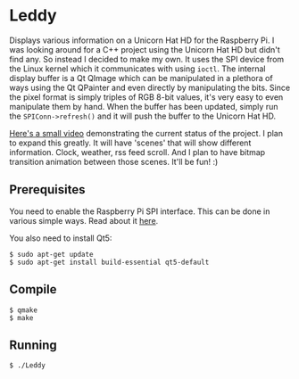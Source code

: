 # Leddy
Displays various information on a Unicorn Hat HD for the Raspberry Pi. I was looking around for a C++ project using the Unicorn Hat HD but didn't find any. So instead I decided to make my own. It uses the SPI device from the Linux kernel which it communicates with using `ioctl`. The internal display buffer is a Qt QImage which can be manipulated in a plethora of ways using the Qt QPainter and even directly by manipulating the bits. Since the pixel format is simply triples of RGB 8-bit values, it's very easy to even manipulate them by hand. When the buffer has been updated, simply run the `SPIConn->refresh()` and it will push the buffer to the Unicorn Hat HD.

[Here's a small video](https://youtu.be/2UuTr3zGO34) demonstrating the current status of the project. I plan to expand this greatly. It will have 'scenes' that will show different information. Clock, weather, rss feed scroll. And I plan to have bitmap transition animation between those scenes. It'll be fun! :)

## Prerequisites
You need to enable the Raspberry Pi SPI interface. This can be done in various simple ways. Read about it [here](https://www.raspberrypi.org/documentation/hardware/raspberrypi/spi/README.md).

You also need to install Qt5:
```
$ sudo apt-get update
$ sudo apt-get install build-essential qt5-default
```

## Compile
```
$ qmake
$ make
```

## Running
```
$ ./Leddy
```
